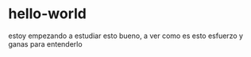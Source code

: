 # hello-world
estoy empezando a estudiar esto
bueno, a ver como es esto
esfuerzo y ganas para entenderlo
